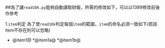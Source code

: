 ##為了讓`read10k.py`能夠自動讀取財報，所需的修改如下，可以以1389修改前後作參考

1.`item`判定
為了使`read10k`判定每個`item`的範圍，`item`的命名必須一致如下(若該item不存在則可以忽略)
* @item1@
*@item1a@
*@item1b@

